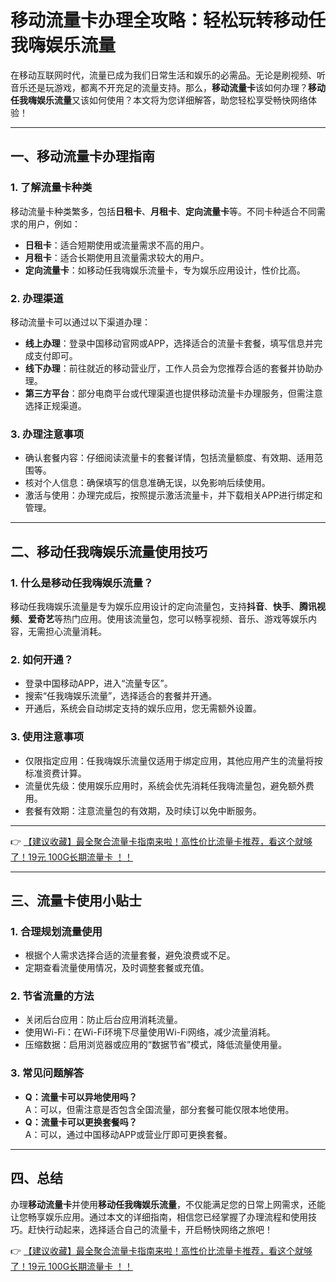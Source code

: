# 移动流量卡办理全攻略：轻松玩转移动任我嗨娱乐流量

在移动互联网时代，流量已成为我们日常生活和娱乐的必需品。无论是刷视频、听音乐还是玩游戏，都离不开充足的流量支持。那么，**移动流量卡**该如何办理？**移动任我嗨娱乐流量**又该如何使用？本文将为您详细解答，助您轻松享受畅快网络体验！

---

## 一、移动流量卡办理指南

### 1. 了解流量卡种类  
移动流量卡种类繁多，包括**日租卡**、**月租卡**、**定向流量卡**等。不同卡种适合不同需求的用户，例如：  
- **日租卡**：适合短期使用或流量需求不高的用户。  
- **月租卡**：适合长期使用且流量需求较大的用户。  
- **定向流量卡**：如移动任我嗨娱乐流量卡，专为娱乐应用设计，性价比高。

### 2. 办理渠道  
移动流量卡可以通过以下渠道办理：  
- **线上办理**：登录中国移动官网或APP，选择适合的流量卡套餐，填写信息并完成支付即可。  
- **线下办理**：前往就近的移动营业厅，工作人员会为您推荐合适的套餐并协助办理。  
- **第三方平台**：部分电商平台或代理渠道也提供移动流量卡办理服务，但需注意选择正规渠道。

### 3. 办理注意事项  
- 确认套餐内容：仔细阅读流量卡的套餐详情，包括流量额度、有效期、适用范围等。  
- 核对个人信息：确保填写的信息准确无误，以免影响后续使用。  
- 激活与使用：办理完成后，按照提示激活流量卡，并下载相关APP进行绑定和管理。

---

## 二、移动任我嗨娱乐流量使用技巧

### 1. 什么是移动任我嗨娱乐流量？  
移动任我嗨娱乐流量是专为娱乐应用设计的定向流量包，支持**抖音**、**快手**、**腾讯视频**、**爱奇艺**等热门应用。使用该流量包，您可以畅享视频、音乐、游戏等娱乐内容，无需担心流量消耗。

### 2. 如何开通？  
- 登录中国移动APP，进入“流量专区”。  
- 搜索“任我嗨娱乐流量”，选择适合的套餐并开通。  
- 开通后，系统会自动绑定支持的娱乐应用，您无需额外设置。

### 3. 使用注意事项  
- 仅限指定应用：任我嗨娱乐流量仅适用于绑定应用，其他应用产生的流量将按标准资费计算。  
- 流量优先级：使用娱乐应用时，系统会优先消耗任我嗨流量包，避免额外费用。  
- 套餐有效期：注意流量包的有效期，及时续订以免中断服务。

---

👉 [【建议收藏】最全聚合流量卡指南来啦！高性价比流量卡推荐，看这个就够了！19元 100G长期流量卡 ！！](https://bit.ly/Liuliangka)

---

## 三、流量卡使用小贴士

### 1. 合理规划流量使用  
- 根据个人需求选择合适的流量套餐，避免浪费或不足。  
- 定期查看流量使用情况，及时调整套餐或充值。

### 2. 节省流量的方法  
- 关闭后台应用：防止后台应用消耗流量。  
- 使用Wi-Fi：在Wi-Fi环境下尽量使用Wi-Fi网络，减少流量消耗。  
- 压缩数据：启用浏览器或应用的“数据节省”模式，降低流量使用量。

### 3. 常见问题解答  
- **Q：流量卡可以异地使用吗？**  
  A：可以，但需注意是否包含全国流量，部分套餐可能仅限本地使用。  
- **Q：流量卡可以更换套餐吗？**  
  A：可以，通过中国移动APP或营业厅即可更换套餐。

---

## 四、总结

办理**移动流量卡**并使用**移动任我嗨娱乐流量**，不仅能满足您的日常上网需求，还能让您畅享娱乐应用。通过本文的详细指南，相信您已经掌握了办理流程和使用技巧。赶快行动起来，选择适合自己的流量卡，开启畅快网络之旅吧！

👉 [【建议收藏】最全聚合流量卡指南来啦！高性价比流量卡推荐，看这个就够了！19元 100G长期流量卡 ！！](https://bit.ly/Liuliangka)